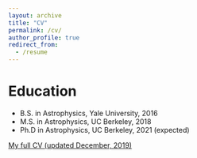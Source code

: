 ```yaml
---
layout: archive
title: "CV"
permalink: /cv/
author_profile: true
redirect_from:
  - /resume
---
```


Education
======
* B.S. in Astrophysics, Yale University, 2016
* M.S. in Astrophysics, UC Berkeley, 2018
* Ph.D in Astrophysics, UC Berkeley, 2021 (expected)

<span style="color:#5DADE2">[My full CV (updated December, 2019)](https://kareemelbadry.github.io/files/El_Badry_Kareem_CV.pdf)</span>



